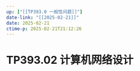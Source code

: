 ```yaml
---
up: ["[[TP393.0 一般性问题]]"]
date-link: "[[2025-02-21]]"
date: 2025-02-21
ctime-p: 2025-02-21T21:12:26
---
```


# TP393.02 计算机网络设计
